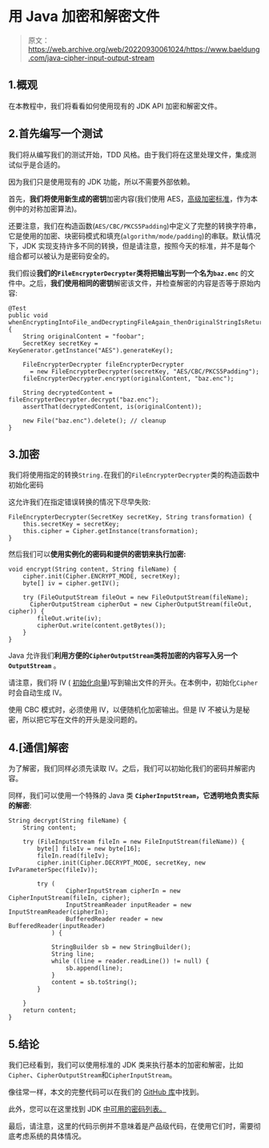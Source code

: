 # 用 Java 加密和解密文件

> 原文：<https://web.archive.org/web/20220930061024/https://www.baeldung.com/java-cipher-input-output-stream>

## 1.概观

在本教程中，我们将看看如何使用现有的 JDK API 加密和解密文件。

## 2.首先编写一个测试

我们将从编写我们的测试开始，TDD 风格。由于我们将在这里处理文件，集成测试似乎是合适的。

因为我们只是使用现有的 JDK 功能，所以不需要外部依赖。

首先，**我们将使用新生成的密钥**加密内容(我们使用 AES，[高级加密标准](https://web.archive.org/web/20221013193919/https://en.wikipedia.org/wiki/Advanced_Encryption_Standard)，作为本例中的对称加密算法)。

还要注意，我们在构造函数(`AES/CBC/PKCS5Padding`)中定义了完整的转换字符串，它是使用的加密、块密码模式和填充(`algorithm/mode/padding`)的串联。默认情况下，JDK 实现支持许多不同的转换，但是请注意，按照今天的标准，并不是每个组合都可以被认为是密码安全的。

我们假设**我们的`FileEncrypterDecrypter`类将把输出写到一个名为`baz.enc`** 的文件中。之后，**我们使用相同的密钥**解密该文件，并检查解密的内容是否等于原始内容:

```
@Test
public void whenEncryptingIntoFile_andDecryptingFileAgain_thenOriginalStringIsReturned() {
    String originalContent = "foobar";
    SecretKey secretKey = KeyGenerator.getInstance("AES").generateKey();

    FileEncrypterDecrypter fileEncrypterDecrypter
      = new FileEncrypterDecrypter(secretKey, "AES/CBC/PKCS5Padding");
    fileEncrypterDecrypter.encrypt(originalContent, "baz.enc");

    String decryptedContent = fileEncrypterDecrypter.decrypt("baz.enc");
    assertThat(decryptedContent, is(originalContent));

    new File("baz.enc").delete(); // cleanup
}
```

## 3.加密

我们将使用指定的转换`String.`在我们的`FileEncrypterDecrypter`类的构造函数中初始化密码

这允许我们在指定错误转换的情况下尽早失败:

```
FileEncrypterDecrypter(SecretKey secretKey, String transformation) {
    this.secretKey = secretKey;
    this.cipher = Cipher.getInstance(transformation);
}
```

然后我们可以**使用实例化的密码和提供的密钥来执行加密:**

```
void encrypt(String content, String fileName) {
    cipher.init(Cipher.ENCRYPT_MODE, secretKey);
    byte[] iv = cipher.getIV();

    try (FileOutputStream fileOut = new FileOutputStream(fileName);
      CipherOutputStream cipherOut = new CipherOutputStream(fileOut, cipher)) {
        fileOut.write(iv);
        cipherOut.write(content.getBytes());
    }
}
```

Java 允许我们**利用方便的`CipherOutputStream`类将加密的内容写入另一个`OutputStream`** 。

请注意，我们将 IV ( [初始化向量](https://web.archive.org/web/20221013193919/https://en.wikipedia.org/wiki/Initialization_vector))写到输出文件的开头。在本例中，初始化`Cipher`时会自动生成 IV。

使用 CBC 模式时，必须使用 IV，以便随机化加密输出。但是 IV 不被认为是秘密，所以把它写在文件的开头是没问题的。

## 4.[通信]解密

为了解密，我们同样必须先读取 IV。之后，我们可以初始化我们的密码并解密内容。

同样，我们可以使用一个特殊的 Java 类 **`CipherInputStream`，它透明地负责实际的解密**:

```
String decrypt(String fileName) {
    String content;

    try (FileInputStream fileIn = new FileInputStream(fileName)) {
        byte[] fileIv = new byte[16];
        fileIn.read(fileIv);
        cipher.init(Cipher.DECRYPT_MODE, secretKey, new IvParameterSpec(fileIv));

        try (
                CipherInputStream cipherIn = new CipherInputStream(fileIn, cipher);
                InputStreamReader inputReader = new InputStreamReader(cipherIn);
                BufferedReader reader = new BufferedReader(inputReader)
            ) {

            StringBuilder sb = new StringBuilder();
            String line;
            while ((line = reader.readLine()) != null) {
                sb.append(line);
            }
            content = sb.toString();
        }

    }
    return content;
}
```

## 5.结论

我们已经看到，我们可以使用标准的 JDK 类来执行基本的加密和解密，比如`Cipher`、`CipherOutputStream`和`CipherInputStream`。

像往常一样，本文的完整代码可以在我们的 [GitHub 库](https://web.archive.org/web/20221013193919/https://github.com/eugenp/tutorials/tree/master/core-java-modules/core-java-security)中找到。

此外，您可以在这里找到 JDK [中可用的密码列表。](https://web.archive.org/web/20221013193919/https://docs.oracle.com/en/java/javase/11/docs/api/java.base/javax/crypto/Cipher.html)

最后，请注意，这里的代码示例并不意味着是产品级代码，在使用它们时，需要彻底考虑系统的具体情况。
